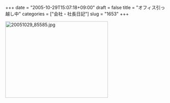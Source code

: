 +++
date = "2005-10-29T15:07:18+09:00"
draft = false
title = "オフィス引っ越し中"
categories = ["会社・社長日記"]
slug = "1653"
+++

<img src="http://ieiriblog.img.jugem.cc/20051029_85585.jpg" class="pict" width="320" height="240" alt="20051029_85585.jpg" />
